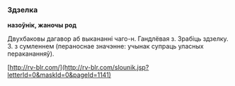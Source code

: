 ### Здзелка
**назоўнік, жаночы род**

Двухбаковы дагавор аб выкананні чаго-н. Гандлёвая з. Зрабіць здзелку. З. з сумленнем (пераноснае значэнне: учынак супраць уласных перакананняў).

<a rel="author">[http://rv-blr.com/](http://rv-blr.com/slounik.jsp?letterId=0&maskId=0&pageId=1141)</a>
